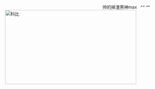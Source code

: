               <meta http-equiv="Content-Type" content="text/html;charset=utf-8">                  <title>html模板</title>      <meta name="Keywords" content="关键词，关键词">      <meta name="description" content="">                  <!--css,js-->      <!--css:层叠样式表，一件美丽的衣服-->      <style type="text/css">                *{margin:0px;padding:0px;}       body{font-size:80px;color:#333366;}                               </style>            <marquee scrollamount="16" behavior="alternate">帅的掉渣男神max   ^_^ ^_^</marquee>      <img src="E:\JAVA WEB HTML\exercise\images\3.jpg" alt="科比" width="426" height="240" align="top" /> 
